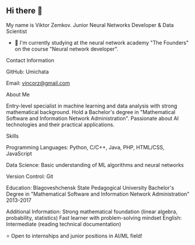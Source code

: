 ## Hi there 👋
My name is Viktor Zemkov.
Junior Neural Networks Developer & Data Scientist

- 🌱  I'm currently studying at the neural network academy "The Founders" on the course "Neural network developer".

Contact Information

GitHub: Umichata

Email: vincorz@gmail.com

About Me

Entry-level specialist in machine learning and data analysis with strong mathematical background. Hold a Bachelor's degree in "Mathematical Software and Information Network Administration". Passionate about AI technologies and their practical applications.

Skills

Programming Languages: Python, C/C++, Java, PHP, HTML/CSS, JavaScript

Data Science: Basic understanding of ML algorithms and neural networks

Version Control: Git

Education: Blagoveshchensk State Pedagogical University
Bachelor's Degree in "Mathematical Software and Information Network Administration"
2013-2017

Additional Information: Strong mathematical foundation (linear algebra, probability, statistics)
Fast learner with problem-solving mindset
English: Intermediate (reading technical documentation)

⭐ Open to internships and junior positions in AI/ML field!

